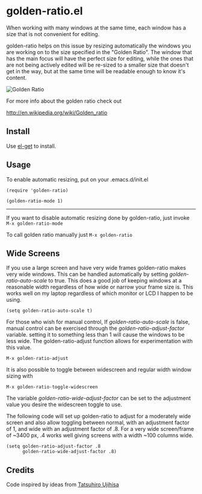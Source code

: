 # golden-ratio.el

When working with many windows at the same time, each window has a size
that is not convenient for editing.

golden-ratio helps on this issue by resizing automatically the windows you are
working on to the size specified in the "Golden Ratio". The window that has the
main focus will have the perfect size for editing, while the ones that are
not being actively edited will be re-sized to a smaller size that doesn't get
in the way, but at the same time will be readable enough to know it's content.

![Golden Ratio](https://raw.github.com/roman/golden-ratio.el/assets/golden_ratio_el.gif)

For more info about the golden ratio check out

http://en.wikipedia.org/wiki/Golden_ratio

## Install

Use [el-get](https://github.com/dimitri/el-get) to install.

## Usage

To enable automatic resizing, put on your .emacs.d/init.el

```elisp
(require 'golden-ratio)

(golden-ratio-mode 1)
```

***

If you want to disable automatic resizing done by golden-ratio, just invoke
`M-x golden-ratio-mode`

To call golden ratio manually just `M-x golden-ratio`

## Wide Screens

If you use a large screen and have very wide frames golden-ratio makes very 
wide windows. This can be handled automatically by setting _golden-ratio-auto-scale_
to true. This does a good job of keeping windows at a reasonable width regardless of
how wide or narrow your frame size is. This works well on my laptop regardless of
which monitor or LCD I happen to be using.

`(setq golden-ratio-auto-scale t)` 

For those who wish for manual control,
If _golden-ratio-auto-scale_ is false, manual control can be exercised
through the _golden-ratio-adjust-factor_ variable.
setting it to something less than 1 will cause the windows to be less wide.
The golden-ratio-adjust function allows for experimentation with this value.

`M-x golden-ratio-adjust` 

It is also possible to toggle between widescreen and regular width window sizing
with

`M-x golden-ratio-toggle-widescreen`

The variable _golden-ratio-wide-adjust-factor_ can be set to the adjustment value 
you desire the widescreen toggle to use.

The following code will set up golden-ratio to adjust for a moderately wide screen
and also allow toggling between normal, with an adjustment factor of 1, and wide with
an adjustment factor of .8. For a very wide screen/frame of ~3400 px, .4 works well giving
screens with a width ~100 columns wide.

```elisp
(setq golden-ratio-adjust-factor .8
      golden-ratio-wide-adjust-factor .8)
```

## Credits

Code inspired by ideas from [Tatsuhiro Ujihisa](http://twitter.com/ujm)
